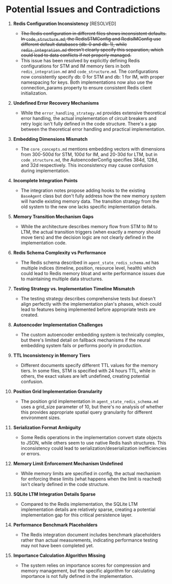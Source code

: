 # Potential Issues and Contradictions

1. **Redis Configuration Inconsistency** [RESOLVED]
   - ~~The Redis configuration in different files shows inconsistent defaults. In `code_structure.md`, the RedisSTMConfig and RedisIMConfig use different default databases (db: 0 and db: 1), while `redis_integration.md` doesn't clearly specify this separation, which could lead to data conflicts if not properly managed.~~
   - This issue has been resolved by explicitly defining Redis configurations for STM and IM memory tiers in both `redis_integration.md` and `code_structure.md`. The configurations now consistently specify db: 0 for STM and db: 1 for IM, with proper namespacing for keys. Both implementations now also use the connection_params property to ensure consistent Redis client initialization.

2. **Undefined Error Recovery Mechanisms**
   - While the `error_handling_strategy.md` provides extensive theoretical error handling, the actual implementation of circuit breakers and retry logic isn't fully defined in the code structure. There's a gap between the theoretical error handling and practical implementation.

3. **Embedding Dimensions Mismatch**
   - The `core_concepts.md` mentions embedding vectors with dimensions from 300-500d for STM, 100d for IM, and 20-30d for LTM, but in `code_structure.md`, the AutoencoderConfig specifies 384d, 128d, and 32d respectively. This inconsistency may cause confusion during implementation.

4. **Incomplete Integration Points**
   - The integration notes propose adding hooks to the existing `BaseAgent` class but don't fully address how the new memory system will handle existing memory data. The transition strategy from the old system to the new one lacks specific implementation details.

5. **Memory Transition Mechanism Gaps**
   - While the architecture describes memory flow from STM to IM to LTM, the actual transition triggers (when exactly a memory should move tiers) and the decision logic are not clearly defined in the implementation code.

6. **Redis Schema Complexity vs Performance**
   - The Redis schema described in `agent_state_redis_schema.md` has multiple indices (timeline, position, resource level, health) which could lead to Redis memory bloat and write performance issues due to maintaining multiple data structures.

7. **Testing Strategy vs. Implementation Timeline Mismatch**
   - The testing strategy describes comprehensive tests but doesn't align perfectly with the implementation plan's phases, which could lead to features being implemented before appropriate tests are created.

8. **Autoencoder Implementation Challenges**
   - The custom autoencoder embedding system is technically complex, but there's limited detail on fallback mechanisms if the neural embedding system fails or performs poorly in production.

9. **TTL Inconsistency in Memory Tiers**
   - Different documents specify different TTL values for the memory tiers. In some files, STM is specified with 24 hours TTL, while in others, the exact values are left undefined, creating potential confusion.

10. **Position Grid Implementation Granularity**
    - The position grid implementation in `agent_state_redis_schema.md` uses a grid_size parameter of 10, but there's no analysis of whether this provides appropriate spatial query granularity for different environment sizes.

11. **Serialization Format Ambiguity**
    - Some Redis operations in the implementation convert state objects to JSON, while others seem to use native Redis hash structures. This inconsistency could lead to serialization/deserialization inefficiencies or errors.

12. **Memory Limit Enforcement Mechanism Undefined**
    - While memory limits are specified in config, the actual mechanism for enforcing these limits (what happens when the limit is reached) isn't clearly defined in the code structure.

13. **SQLite LTM Integration Details Sparse**
    - Compared to the Redis implementation, the SQLite LTM implementation details are relatively sparse, creating a potential implementation gap for this critical persistence layer.

14. **Performance Benchmark Placeholders**
    - The Redis integration document includes benchmark placeholders rather than actual measurements, indicating performance testing may not have been completed yet.

15. **Importance Calculation Algorithm Missing**
    - The system relies on importance scores for compression and memory management, but the specific algorithm for calculating importance is not fully defined in the implementation.
